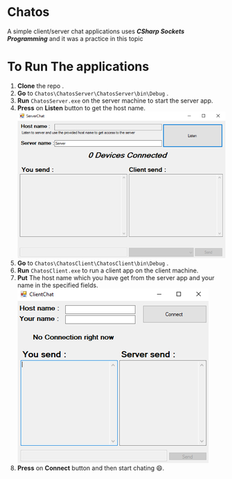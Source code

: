 # Chatos

A simple client/server chat applications uses ***CSharp Sockets Programming*** and it was a practice in this topic

# To Run The applications
1. **Clone** the repo .
2. **Go** to `Chatos\ChatosServer\ChatosServer\bin\Debug` .
3. **Run** `ChatosServer.exe` on the server machine to start the server app.
4. **Press** on **Listen** button to get the host name.![Server app](Server.png)
5. **Go** to `Chatos\ChatosClient\ChatosClient\bin\Debug` .
6. **Run** `ChatosClient.exe` to run a client app on the client machine.
7. **Put** The host name which you have get from the server app and your name in the specified fields.![Client app](Client.png)
8. **Press** on **Connect** button and then start chating 😄.